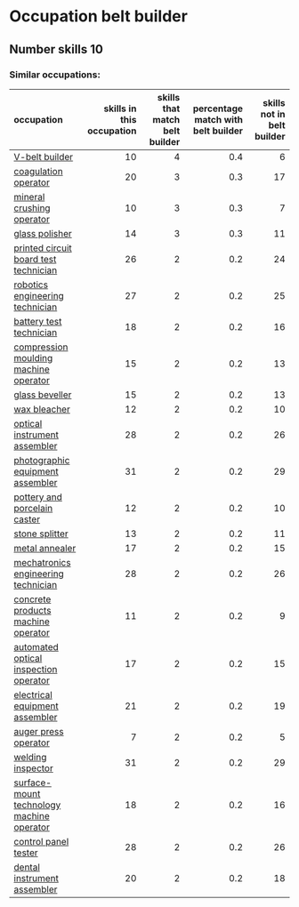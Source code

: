 # Occupation belt builder
## Number skills 10
### Similar occupations:
| occupation                                                                                |   skills in this occupation |   skills that match belt builder |   percentage match with belt builder |   skills not in belt builder |
|:------------------------------------------------------------------------------------------|----------------------------:|---------------------------------:|-------------------------------------:|-----------------------------:|
| [V-belt builder](V-belt_builder.md)                                                       |                          10 |                                4 |                                  0.4 |                            6 |
| [coagulation operator](coagulation_operator.md)                                           |                          20 |                                3 |                                  0.3 |                           17 |
| [mineral crushing operator](mineral_crushing_operator.md)                                 |                          10 |                                3 |                                  0.3 |                            7 |
| [glass polisher](glass_polisher.md)                                                       |                          14 |                                3 |                                  0.3 |                           11 |
| [printed circuit board test technician](printed_circuit_board_test_technician.md)         |                          26 |                                2 |                                  0.2 |                           24 |
| [robotics engineering technician](robotics_engineering_technician.md)                     |                          27 |                                2 |                                  0.2 |                           25 |
| [battery test technician](battery_test_technician.md)                                     |                          18 |                                2 |                                  0.2 |                           16 |
| [compression moulding machine operator](compression_moulding_machine_operator.md)         |                          15 |                                2 |                                  0.2 |                           13 |
| [glass beveller](glass_beveller.md)                                                       |                          15 |                                2 |                                  0.2 |                           13 |
| [wax bleacher](wax_bleacher.md)                                                           |                          12 |                                2 |                                  0.2 |                           10 |
| [optical instrument assembler](optical_instrument_assembler.md)                           |                          28 |                                2 |                                  0.2 |                           26 |
| [photographic equipment assembler](photographic_equipment_assembler.md)                   |                          31 |                                2 |                                  0.2 |                           29 |
| [pottery and porcelain caster](pottery_and_porcelain_caster.md)                           |                          12 |                                2 |                                  0.2 |                           10 |
| [stone splitter](stone_splitter.md)                                                       |                          13 |                                2 |                                  0.2 |                           11 |
| [metal annealer](metal_annealer.md)                                                       |                          17 |                                2 |                                  0.2 |                           15 |
| [mechatronics engineering technician](mechatronics_engineering_technician.md)             |                          28 |                                2 |                                  0.2 |                           26 |
| [concrete products machine operator](concrete_products_machine_operator.md)               |                          11 |                                2 |                                  0.2 |                            9 |
| [automated optical inspection operator](automated_optical_inspection_operator.md)         |                          17 |                                2 |                                  0.2 |                           15 |
| [electrical equipment assembler](electrical_equipment_assembler.md)                       |                          21 |                                2 |                                  0.2 |                           19 |
| [auger press operator](auger_press_operator.md)                                           |                           7 |                                2 |                                  0.2 |                            5 |
| [welding inspector](welding_inspector.md)                                                 |                          31 |                                2 |                                  0.2 |                           29 |
| [surface-mount technology machine operator](surface-mount_technology_machine_operator.md) |                          18 |                                2 |                                  0.2 |                           16 |
| [control panel tester](control_panel_tester.md)                                           |                          28 |                                2 |                                  0.2 |                           26 |
| [dental instrument assembler](dental_instrument_assembler.md)                             |                          20 |                                2 |                                  0.2 |                           18 |
